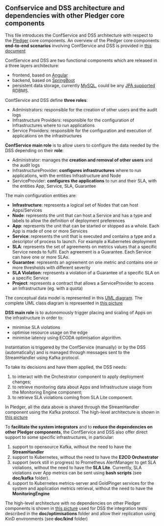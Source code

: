 ## Confservice and DSS architecture and dependencies with other Pledger core components

This file introduces the ConfService and DSS architecture with respect to the [Pledger](http://www.pledger-project.eu/) core components. An overview of the Pledger core components **end-to-end scenarios** involving ConfService and DSS is provided in [this document](Pledger_core_scenarios.md)

ConfService and DSS are two functional components which are released in a three layers architecture:
- frontend, based on [Angular](https://angular.io)
- backend, based on [SpringBoot](https://spring.io/projects/spring-boot)
- persistent data storage, currently [MySQL](https://www.mysql.com), could be any [JPA supported](https://en.wikibooks.org/wiki/Java_Persistence/Databases) RDBMS.

ConfService and DSS define **three roles**:
- Administrators: responsible for the creation of other users and the audit logs
- Infrastructure Providers: responsible for the configuration of Infrastructures where to run applications
- Service Providers: responsible for the configuration and execution of applications on the infrastructures

**ConfService main role** is to allow users to configure the data needed by the DSS depending on their **role**:
- Administrator: manages the **creation and removal of other users** and the audit logs
- InfrastructureProvider: **configures infrastructures** where to run applications, with the entities Infrastructure and Node
- ServiceProvider: **configures the applications** to run and their SLA, with the entities App, Service, SLA, Guarantee

The main configuration entities are:
- **Infrastructure**: represents a logical set of Nodes that can host Apps/Services
- **Node**: represents the unit that can host a Service and has a type and labels to allow the definition of deployment preferences
- **App**: represents the unit that can be started or stopped as a whole. Each App is made of one or more Services
- **Service**: represents the unit that is executed and contains a type and a descriptor of process to launch. For example a Kubernetes deployment
- **SLA**: represents the set of agreements on metrics values that a specific Service needs to fulfil. Each agreement is a Guarantee. Each Service can have one or more SLAs.
- **Guarantee**: represents an agreement on one metric and contains one or more thresholds with different severity
- **SLA Violation**: represents a violation of a Guarantee of a specific SLA on a specific Service
- **Project**: represents a contract that allows a ServiceProvider to access an Infrastructure (eg. with a quota)

The conceptual data model is represented in this [UML diagram](data_model.png). The complete UML class diagram is represented in [this picture](jhipster-jdl.png)


**DSS main role** is to autonomously trigger placing and scaling of Apps on the infrastructure in order to:
- minimise SLA violations
- optimise resource usage on the edge
- minimise latency using ECODA optimisation algorithm.

Instantiation is triggered by the ConfService (manually) or by the DSS (automatically) and is managed through messages sent to the StreamHandler using Kafka protocol.

To take its decisions and have them applied, the DSS needs: 
1. to interact with the Orchestrator component to apply deployment changes; 
2. to retrieve monitoring data about Apps and Infrastructure usage from the Monitoring Engine component;
3. to retrieve SLA violations coming from SLA Lite component. 

In Pledger, all the data above is shared through the StreamHandler component using the Kafka protocol. The high-level architecture is shown in [this picture](confservice_dss.drawio.png)

To **facilitate the system integrators** and to **reduce the dependencies on other Pledger components**, the ConfService and DSS also offer direct support to some specific infrastructures, in particular:
1. support to opensource Kafka, without the need to have the **StreamHandler**
2. support to Kubernetes, without the need to have the **E2CO Orchestrator**
3. support (work still in progress) to Prometheus AlertManager to get SLA violations, without the need to have the **SLA Lite**. Currently, SLA violations over App metrics can be sent using **bash scripts** (see **doc/kafka** folder).
4. support to Kubernetes metrics-server and GoldPinger services for the system and application metrics retrieval, without the need to have the **MonitoringEngine**

The high-level architecture with no dependencies on other Pledger components is shown in [this picture](confservice_dss_no_pledger.drawio.png) used for DSS the integration tests described in the **doc/optimisations** folder and allow their replication using KinD environments (see **doc/kind** folder)
